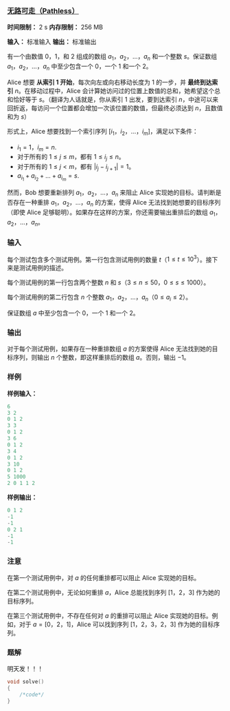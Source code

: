 ### [无路可走（Pathless）](https://codeforces.com/contest/2130/problem/B)

**时间限制：** 2 s
**内存限制：** 256 MB

**输入：** 标准输入
**输出：** 标准输出



有一个由数值 $0$，$1$，和 $2$ 组成的数组 $a_1$，$a_2$，$\ldots$，$a_n$ 和一个整数 $s$。保证数组 $a_1$，$a_2$，$\ldots$，$a_n$ 中至少包含一个 $0$，一个 $1$ 和一个 $2$。

Alice 想要 **从索引 $1$ 开始**，每次向左或向右移动长度为 $1$ 的一步，并 **最终到达索引** $n$。在移动过程中，Alice 会计算她访问过的位置上数值的总和，她希望这个总和恰好等于 $s$。（翻译为人话就是，你从索引 $1$ 出发，要到达索引 $n$，中途可以来回折返，每访问一个位置都会增加一次该位置的数值，但最终必须达到 $n$，且数值和为 $s$）

形式上，Alice 想要找到一个索引序列 $[i_1$，$i_2$，$\ldots$，$i_m]$，满足以下条件：

-   $i_1 = 1$，$i_m = n$.
-   对于所有的 $1 \le j \le m$，都有 $1 \leq i_j \leq n$。
-   对于所有的 $1 \leq j < m$，都有 $|i_{j} - i_{j+1}| = 1$。
-   $a_{i_1} + a_{i_2} + \ldots + a_{i_m} = s$.

然而，Bob 想要重新排列 $a_1$，$a_2$，$\ldots$，$a_n$ 来阻止 Alice 实现她的目标。请判断是否存在一种重排 $a_1$，$a_2$，$\ldots$，$a_n$ 的方案，使得 Alice 无法找到她想要的目标序列（即使 Alice 足够聪明）。如果存在这样的方案，你还需要输出重排后的数组 $a_1$，$a_2$，$\ldots$，$a_n$。







### 输入

每个测试包含多个测试用例。第一行包含测试用例的数量 $t$（$1 \le t \le 10^3$）。接下来是测试用例的描述。

每个测试用例的第一行包含两个整数 $n$ 和 $s$（$3 \le n \le 50$，$0 \le s \le 1000$）。

每个测试用例的第二行包含 $n$ 个整数 $a_1$，$a_2$，$\ldots$，$a_n$（$0 \le a_i \le 2$）。

保证数组 $a$ 中至少包含一个 $0$，一个 $1$ 和一个 $2$。





### 输出

对于每个测试用例，如果存在一种重排数组 $a$ 的方案使得 Alice 无法找到她的目标序列，则输出 $n$ 个整数，即这样重排后的数组 $a$。否则，输出 $-1$。





### 样例

**样例输入：**

```cpp
6
3 2
0 1 2
3 3
0 1 2
3 6
0 1 2
3 4
0 1 2
3 10
0 1 2
5 1000
2 0 1 1 2
```



**样例输出：**

```cpp
0 1 2
-1
-1
0 2 1 
-1
-1
```





### 注意

在第一个测试用例中，对 $a$ 的任何重排都可以阻止 Alice 实现她的目标。

在第二个测试用例中，无论如何重排 $a$，Alice 总能找到序列 $[1$，$2$，$3]$ 作为她的目标序列。

在第三个测试用例中，不存在任何对 $a$ 的重排可以阻止 Alice 实现她的目标。例如，对于 $a=[0$，$2$，$1]$，Alice 可以找到序列 $[1$，$2$，$3$，$2$，$3]$ 作为她的目标序列。





### 题解

明天发！！！



```cpp
void solve()
{
	/*code*/
}
```